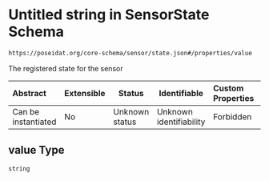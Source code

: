 # Untitled string in SensorState Schema

```txt
https://poseidat.org/core-schema/sensor/state.json#/properties/value
```

The registered state for the sensor


| Abstract            | Extensible | Status         | Identifiable            | Custom Properties | Additional Properties | Access Restrictions | Defined In                                                             |
| :------------------ | ---------- | -------------- | ----------------------- | :---------------- | --------------------- | ------------------- | ---------------------------------------------------------------------- |
| Can be instantiated | No         | Unknown status | Unknown identifiability | Forbidden         | Allowed               | none                | [state.json\*](schemas/entry/sensor/state.json "open original schema") |

## value Type

`string`
